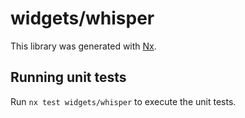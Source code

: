 # widgets/whisper

This library was generated with [Nx](https://nx.dev).

## Running unit tests

Run `nx test widgets/whisper` to execute the unit tests.
